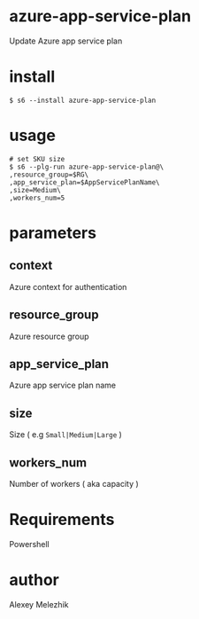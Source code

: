 # azure-app-service-plan

Update Azure app service plan

# install

    $ s6 --install azure-app-service-plan

# usage

    # set SKU size
    $ s6 --plg-run azure-app-service-plan@\
    ,resource_group=$RG\
    ,app_service_plan=$AppServicePlanName\
    ,size=Medium\
    ,workers_num=5

# parameters

## context

Azure context for authentication

## resource_group

Azure resource group

## app_service_plan

Azure app service plan name

## size


Size ( e.g `Small|Medium|Large` )

## workers_num

Number of workers ( aka capacity )

# Requirements

Powershell

# author

Alexey Melezhik


